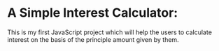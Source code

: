 # A Simple Interest Calculator: 
This is my first JavaScript project which will help the users to calculate interest on the basis of the principle amount given by them.

